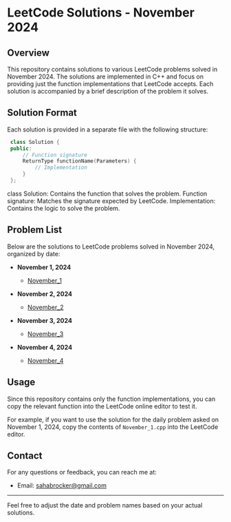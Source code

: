 # LeetCode Solutions - November 2024

## Overview

This repository contains solutions to various LeetCode problems solved in November 2024. The solutions are implemented in C++ and focus on providing just the function implementations that LeetCode accepts. Each solution is accompanied by a brief description of the problem it solves.

## Solution Format

Each solution is provided in a separate file with the following structure:

 ``` cpp
  class Solution {
  public:
      // Function signature
      ReturnType functionName(Parameters) {
          // Implementation
      }
  };
  ```

class Solution: Contains the function that solves the problem.
Function signature: Matches the signature expected by LeetCode.
Implementation: Contains the logic to solve the problem.

## Problem List

Below are the solutions to LeetCode problems solved in November 2024, organized by date:

- **November 1, 2024**
  - [November_1](November_1.cpp)

- **November 2, 2024**
  - [November_2](November_2.cpp)

- **November 3, 2024**
  - [November_3](November_3.cpp)

- **November 4, 2024**
  - [November_4](November_4.cpp)

## Usage

Since this repository contains only the function implementations, you can copy the relevant function into the LeetCode online editor to test it. 

For example, if you want to use the solution for the daily problem asked on November 1, 2024, copy the contents of `November_1.cpp` into the LeetCode editor.

## Contact

For any questions or feedback, you can reach me at:

- Email: sahabrocker@gmail.com

---

Feel free to adjust the date and problem names based on your actual solutions.
